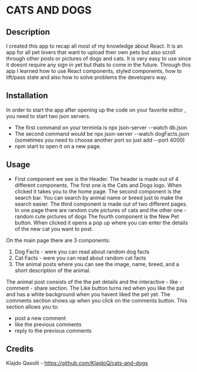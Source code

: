 # CATS AND DOGS 

## Description

I created this app to recap all most of my knowledge about React.
It is an app for all pet lovers that want to upload their own pets but also scroll through other posts or pictures of dogs and cats. 
It is very easy to use since it doesnt require any sign in yet but thats to come in the future. 
Through this app I learned how to use React components, styled components, how to lift/pass state and also how to solve problems the developers way. 

## Installation

In order to start the app after opening up the code on your favorite editor , you need to start two json servers. 
- The first command on your terminla is npx json-server --watch db.json 
- The second command would be npx json-server --watch dogFacts.json (sometimes you need to choose another port so just add --port 4000)
- npm start to open it on a new page. 

## Usage

- First component we see is the Header. The header is made out of 4 different components. 
The first one is the Cats and Dogs logo. When clicked it takes you to the home page. 
The second component is the search bar. You can search by animal name or breed just to make the search easier.
The third component is made out of two different pages. In one page there are random cute pictures of cats and the other one - random cute pictures of dogs
The fourth component is the New Pet button. When clicked it opens a pop up where you can enter the details of the new cat you want to post.

 On the main page there are 3 components:
 1. Dog Facts - were you can read about random dog facts
 2. Cat Facts - were you can read about random cat facts
 3. The animal posts where you can see the image, name, breed, and a short description of the animal.

 The animal post consists of the the pet details and the interactive - like - comment - share section. 
 The Like button turns red when you like the pat and has a white background when you havent liked the pet yet.
 The comments section shows up when you click on the comments button. This section allows you to:
 - post a new comment
 - like the previous comments
 - reply to the previous comments


## Credits

Klajdo Qasolli - https://github.com/KlajdoQ/cats-and-dogs

